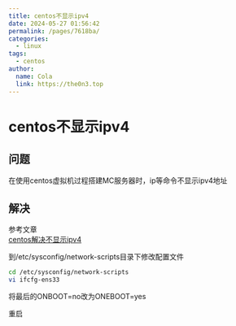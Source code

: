 ```yaml
---
title: centos不显示ipv4
date: 2024-05-27 01:56:42
permalink: /pages/7618ba/
categories:
  - linux
tags:
  - centos
author: 
  name: Cola
  link: https://the0n3.top
---
```


# centos不显示ipv4

## 问题

在使用centos虚拟机过程搭建MC服务器时，ip等命令不显示ipv4地址

<!-- more -->
## 解决

参考文章  
[centos解决不显示ipv4](https://blog.csdn.net/keepkind/article/details/128890618)

到/etc/sysconfig/network-scripts目录下修改配置文件

```bash
cd /etc/sysconfig/network-scripts
vi ifcfg-ens33
```

将最后的ONBOOT=no改为ONEBOOT=yes

重启